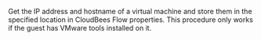 Get the IP address and hostname of a virtual machine and
            store them in the specified location in CloudBees Flow
            properties. This procedure only works if the guest has VMware
            tools installed on it.